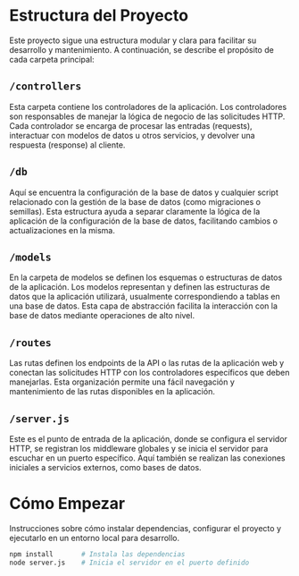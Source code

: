 # Estructura del Proyecto

Este proyecto sigue una estructura modular y clara para facilitar su desarrollo y mantenimiento. A continuación, se describe el propósito de cada carpeta principal:

## `/controllers`

Esta carpeta contiene los controladores de la aplicación. Los controladores son responsables de manejar la lógica de negocio de las solicitudes HTTP. Cada controlador se encarga de procesar las entradas (requests), interactuar con modelos de datos u otros servicios, y devolver una respuesta (response) al cliente.

## `/db`

Aquí se encuentra la configuración de la base de datos y cualquier script relacionado con la gestión de la base de datos (como migraciones o semillas). Esta estructura ayuda a separar claramente la lógica de la aplicación de la configuración de la base de datos, facilitando cambios o actualizaciones en la misma.

## `/models`

En la carpeta de modelos se definen los esquemas o estructuras de datos de la aplicación. Los modelos representan y definen las estructuras de datos que la aplicación utilizará, usualmente correspondiendo a tablas en una base de datos. Esta capa de abstracción facilita la interacción con la base de datos mediante operaciones de alto nivel.

## `/routes`

Las rutas definen los endpoints de la API o las rutas de la aplicación web y conectan las solicitudes HTTP con los controladores específicos que deben manejarlas. Esta organización permite una fácil navegación y mantenimiento de las rutas disponibles en la aplicación.

## `/server.js`

Este es el punto de entrada de la aplicación, donde se configura el servidor HTTP, se registran los middleware globales y se inicia el servidor para escuchar en un puerto específico. Aquí también se realizan las conexiones iniciales a servicios externos, como bases de datos.

# Cómo Empezar

Instrucciones sobre cómo instalar dependencias, configurar el proyecto y ejecutarlo en un entorno local para desarrollo.

```bash
npm install       # Instala las dependencias
node server.js    # Inicia el servidor en el puerto definido
